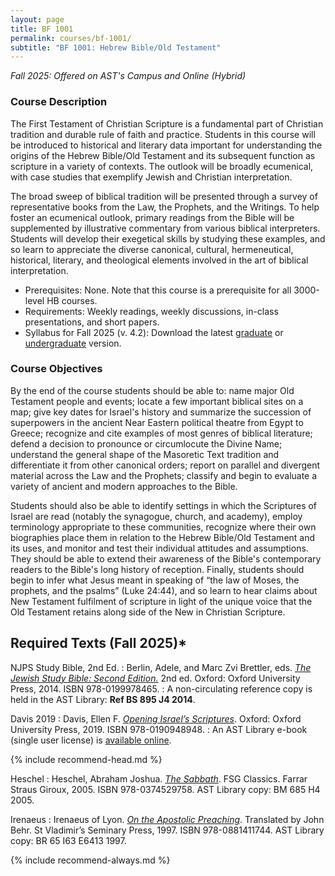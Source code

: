 ```yaml
---
layout: page
title: BF 1001
permalink: courses/bf-1001/
subtitle: "BF 1001: Hebrew Bible/Old Testament"
---
```


*Fall 2025: Offered on AST's Campus and Online (Hybrid)*

### Course Description

The First Testament of Christian Scripture is a fundamental part of Christian tradition and durable rule of faith and practice. Students in this course will be introduced to historical and literary data important for understanding the origins of the Hebrew Bible/Old Testament and its subsequent function as scripture in a variety of contexts. The outlook will be broadly ecumenical, with case studies that exemplify Jewish and Christian interpretation.

The broad sweep of biblical tradition will be presented through a survey of representative books from the Law, the Prophets, and the Writings. To help foster an ecumenical outlook, primary readings from the Bible will be supplemented by illustrative commentary from various biblical interpreters. Students will develop their exegetical skills by studying these examples, and so learn to appreciate the diverse canonical, cultural, hermeneutical, historical, literary, and theological elements involved in the art of biblical interpretation.

- Prerequisites: None. Note that this course is a prerequisite for all 3000-level HB courses.
- Requirements: Weekly readings, weekly discussions, in-class presentations, and short papers.
- Syllabus for Fall 2025 (v. 4.2): Download the latest [graduate](https://github.com/danieldriver/Syllabi/raw/master/BF/BF1001-Driver2025.pdf) or [undergraduate](https://github.com/danieldriver/Syllabi/raw/master/BF/BF1001-Driver2025-UG.pdf) version.


### Course Objectives

By the end of the course students should be able to:
	name major Old Testament people and events;
	locate a few important biblical sites on a map;
	give key dates for Israel's history and summarize the succession of superpowers in the ancient Near Eastern political theatre from Egypt to Greece;
	recognize and cite examples of most genres of biblical literature;
	defend a decision to pronounce or circumlocute the Divine Name;
	understand the general shape of the Masoretic Text tradition and differentiate it from other canonical orders;
	report on parallel and divergent material across the Law and the Prophets;
	classify and begin to evaluate a variety of ancient and modern approaches to the Bible.

Students should also be able to identify settings in which the
Scriptures of Israel are read (notably the synagogue, church, and
academy), employ terminology appropriate to these communities, recognize
where their own biographies place them in relation to the Hebrew
Bible/Old Testament and its uses, and monitor and test their individual
attitudes and assumptions. They should be able to extend their awareness
of the Bible's contemporary readers to the Bible's long history of
reception. Finally, students should begin to infer what Jesus meant in
speaking of “the law of Moses, the prophets, and the psalms” (Luke
24:44), and so learn to hear claims about New Testament fulfilment of
scripture in light of the unique voice that the Old Testament retains
along side of the New in Christian Scripture.


## Required Texts (Fall 2025)*

NJPS Study Bible, 2nd Ed.
: Berlin, Adele, and Marc Zvi Brettler, eds. [*The Jewish Study Bible: Second Edition.*](https://amzn.to/3O5Paqr) 2nd ed. Oxford: Oxford University Press, 2014. ISBN 978-0199978465.
: A non-circulating reference copy is held in the AST Library: **Ref BS 895 J4 2014**.

Davis 2019
: Davis, Ellen F. [*Opening Israel’s Scriptures*](https://amzn.to/3BOER2x). Oxford: Oxford University Press, 2019. ISBN 978-0190948948.
: An AST Library e-book (single user license) is [available online](https://ast.primo.exlibrisgroup.com/view/action/uresolver.do?operation=resolveService&package_service_id=949805670007188&institutionId=7188&customerId=7185&VE=true).

{% include recommend-head.md %}

Heschel
: Heschel, Abraham Joshua. [*The Sabbath*](https://amzn.to/2NQ8VDj). FSG Classics. Farrar Straus Giroux, 2005. ISBN 978-0374529758. AST Library copy: BM 685 H4 2005.

Irenaeus
: Irenaeus of Lyon. [*On the Apostolic Preaching*](https://amzn.to/2oTyNpj). Translated by John Behr. St Vladimir’s Seminary Press, 1997. ISBN 978-0881411744. AST Library copy: BR 65 I63 E6413 1997.

{% include recommend-always.md %}
